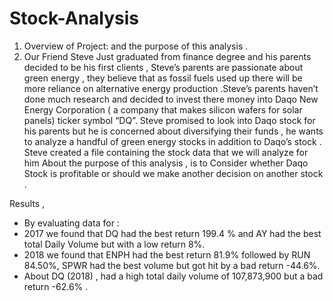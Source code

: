 # Stock-Analysis
1.	Overview of Project: and the purpose of this analysis .
2.	Our  Friend Steve Just graduated from finance degree and his parents decided to be his first clients , Steve’s parents are passionate about green energy , they believe that as fossil fuels used up there will be more reliance on alternative energy production .Steve’s parents haven’t done much research and decided to invest there money into Daqo New Energy Corporation ( a company that makes silicon wafers for solar panels) ticker symbol “DQ”. Steve promised to look into Daqo stock for his parents but he is concerned about diversifying their funds , he wants to analyze a handful of green energy stocks in addition to Daqo’s stock . Steve created a file containing the stock data that we will analyze for him 
About the purpose of this analysis , is to Consider whether Daqo Stock is profitable or should we make another decision on another stock . 

Results , 
-	By evaluating  data for :
-	2017 we found that DQ had the best return 199.4 %  and AY had the best total Daily Volume but with a low return 8%.
-	2018 we found that ENPH had the best return 81.9% followed by RUN 84.50%, SPWR had the best volume but got hit by a bad return -44.6%.
-	About DQ (2018) , had a high total daily volume of 107,873,900 but a bad return -62.6% . 
